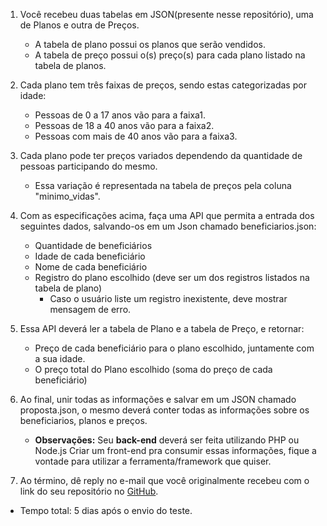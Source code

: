 1. Você recebeu duas tabelas em JSON(presente nesse repositório), uma de Planos e outra de Preços.

   - A tabela de plano possui os planos que serão vendidos.
   - A tabela de preço possui o(s) preço(s) para cada plano listado na tabela de planos.

2. Cada plano tem três faixas de preços, sendo estas categorizadas por idade:

   - Pessoas de 0 a 17 anos vão para a faixa1.
   - Pessoas de 18 a 40 anos vão para a faixa2.
   - Pessoas com mais de 40 anos vão para a faixa3.

3. Cada plano pode ter preços variados dependendo da quantidade de pessoas participando do mesmo.

   - Essa variação é representada na tabela de preços pela coluna "minimo_vidas".

4. Com as especificações acima, faça uma API que permita a entrada dos seguintes dados, salvando-os em um Json chamado beneficiarios.json:

   - Quantidade de beneficiários
   - Idade de cada beneficiário
   - Nome de cada beneficiário
   - Registro do plano escolhido (deve ser um dos registros listados na tabela de plano)
     - Caso o usuário liste um registro inexistente, deve mostrar mensagem de erro.

5. Essa API deverá ler a tabela de Plano e a tabela de Preço, e retornar:
   - Preço de cada beneficiário para o plano escolhido, juntamente com a sua idade.
   - O preço total do Plano escolhido (soma do preço de cada beneficiário)
6. Ao final, unir todas as informações e salvar em um JSON chamado proposta.json, o mesmo deverá conter todas as informações sobre os beneficiarios, planos e preços.

   - **Observações:**
     Seu **back-end** deverá ser feita utilizando PHP ou Node.js
     Criar um front-end pra consumir essas informações, fique a vontade para utilizar a ferramenta/framework que quiser.

7. Ao término, dê reply no e-mail que você originalmente recebeu com o link do seu repositório no [GitHub](https://github.com/).

- Tempo total: 5 dias após o envio do teste.
